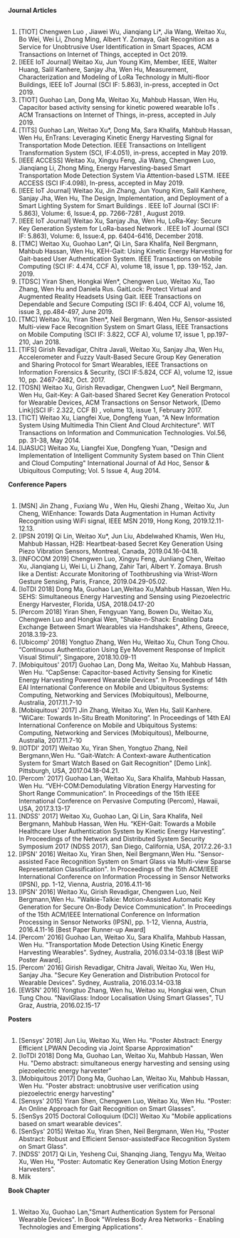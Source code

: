 
<b>Journal Articles </b><br><br>
<ol>
  <li>[TIOT] Chengwen Luo , Jiawei Wu,   Jianqiang Li*,   Jia Wang, Weitao Xu, Bo Wei, Wei Li, Zhong Ming,   Albert Y. Zomaya, Gait Recognition as a Service for Unobtrusive User Identification in Smart Spaces, ACM Transactions on Internet of Things, accepted in Oct 2019.</li>
  <li>[IEEE IoT Journal] Weitao Xu, Jun Young Kim, Member, IEEE, Walter Huang, Salil Kanhere, Sanjay Jha, Wen Hu, Measurement, Characterization and Modeling of LoRa Technology in Multi-floor Buildings, IEEE IoT Journal (SCI IF: 5.863), in-press, accepted in Oct 2019.</li>
  <li>[TIOT] Guohao Lan, Dong Ma, Weitao Xu, Mahbub Hassan, Wen Hu, Capacitor based activity sensing for kinetic powered wearable IoTs . ACM Transactions on Internet of Things, in-press, accepted in July 2019.</li>
<li>[TITS] Guohao Lan, Weitao Xu*, Dong Ma, Sara Khalifa, Mahbub Hassan, Wen Hu, EnTrans: Leveraging Kinetic Energy Harvesting Signal for Transportation Mode Detection. IEEE Transactions on Intelligent Transformation System (SCI, IF:4.051), in-press, accepted in May 2019.</li>
<li>[IEEE ACCESS] Weitao Xu, Xingyu Feng, Jia Wang, Chengwen Luo, Jianqiang Li, Zhong Ming,  Energy Harvesting-based Smart Transportation Mode Detection System Via Attention-based LSTM. IEEE ACCESS (SCI IF:4.098), In-press, accepted in May 2019.</li>
<li>[IEEE IoT Journal] Weitao Xu,  Jin Zhang, Jun Young Kim, Salil Kanhere, Sanjay Jha, Wen Hu,  The Design, Implementation, and Deployment of a Smart Lighting System for Smart Buildings . IEEE IoT Journal (SCI IF: 5.863), Volume: 6, Issue:4, pp. 7266-7281 , August 2019.</li>
<li>[IEEE IoT Journal] Weitao Xu, Sanjay Jha, Wen Hu,  LoRa-Key: Secure Key Generation System for LoRa-based Network . IEEE IoT Journal (SCI IF: 5.863), Volume: 6, Issue:4, pp. 6404-6416, December 2018. </li>
<li>[TMC] Weitao Xu, Guohao Lan*, Qi Lin, Sara Khalifa, Neil Bergmann, Mahbub Hassan, Wen Hu, KEH-Gait: Using Kinetic Energy Harvesting for Gait-based User Authentication System. IEEE Transactions on Mobile Computing (SCI IF: 4.474, CCF A), volume 18, issue 1, pp. 139-152, Jan. 2019. </li>
<li>[TDSC] Yiran Shen, Hongkai Wen*, Chengwen Luo, Weitao Xu, Tao Zhang, Wen Hu and Daniela Rus. GaitLock: Protect Virtual and Augmented Reality Headsets Using Gait. IEEE Transactions on Dependable and Secure Computing  (SCI IF: 6.404, CCF A), volume 16, issue 3, pp.484-497, June 2019. </li>
<li>[TMC] Weitao Xu, Yiran Shen*, Neil Bergmann, Wen Hu, Sensor-assisted Multi-view Face Recognition System on Smart Glass, IEEE Transactions on Mobile Computing (SCI IF: 3.822, CCF A), volume 17, issue 1, pp.197-210, Jan 2018.</li>
<li>[TIFS] Girish Revadigar, Chitra Javali, Weitao Xu, Sanjay Jha, Wen Hu, Accelerometer and Fuzzy Vault-Based Secure Group Key Generation and Sharing Protocol for Smart Wearables, IEEE Transactions on Information Forensics & Security,  (SCI IF:5.824, CCF A), volume 12, issue 10, pp. 2467-2482, Oct. 2017.</li>
<li>[TOSN] Weitao Xu, Girish Revadigar, Chengwen Luo*, Neil Bergmann, Wen Hu, Gait-Key: A Gait-based Shared Secret Key Generation Protocol for Wearable Devices, ACM Transactions on Sensor Network,  [Demo Link](SCI IF: 2.322, CCF B) , volume 13, issue 1, February 2017.</li>
<li>[TICT] Weitao Xu, Liangfei Xue, Dongfeng Yuan, "A New Information System Using Multimedia Thin Client And Cloud Architecture". WIT Transactions on Information and Communication Technologies. Vol.56, pp. 31-38, May 2014.</li>
<li>[IJASUC] Weitao Xu, Liangfei Xue, Dongfeng Yuan, "Design and Implementation of Intelligent Community System based on Thin Client and Cloud Computing" International Journal of Ad Hoc, Sensor & Ubiquitous Computing; Vol. 5 Issue 4, Aug 2014.</li>
</ol>



<b>Conference Papers </b><br><br>


<ol>
  <li>[MSN] Jin Zhang , Fuxiang Wu , Wen Hu, Qieshi Zhang , Weitao Xu, Jun Cheng, WiEnhance: Towards Data Augmentation in Human Activity Recognition using WiFi signal, IEEE MSN 2019, Hong Kong, 2019.12.11-12.13.</li>
  <li>[IPSN 2019] Qi Lin, Weitao Xu*, Jun Liu, Abdelwahed Khamis, Wen Hu, Mahbub Hassan, H2B: Heartbeat-based Secret Key Generation Using Piezo Vibration Sensors, Montreal, Canada, 2019.04.16-04.18.</li>
  <li>[INFOCOM 2019] Chengwen Luo, Xingyu Feng, Junliang Chen, Weitao Xu, Jianqiang Li, Wei Li, Li Zhang, Zahir Tari, Albert Y. Zomaya.  Brush like a Dentist: Accurate Monitoring of Toothbrushing via Wrist-Worn Gesture Sensing, Paris, France, 2019.04.29-05.02.</li>
<li>[IoTDI 2018] Dong Ma, Guohao Lan,Weitao Xu,Mahbub Hassan, Wen Hu. SEHS: Simultaneous Energy Harvesting and Sensing using Piezoelectric Energy Harvester, Florida, USA, 2018.04.17-20</li>
<li>[Percom 2018] Yiran Shen, Fengyuan Yang, Bowen Du, Weitao Xu, Chengwen Luo and Hongkai Wen, "Shake-n-Shack: Enabling Data Exchange Between Smart Wearables via Handshakes",  Athens, Greece, 2018.3.19-23.</li>
<li>[Ubicomp' 2018] Yongtuo Zhang, Wen Hu, Weitao Xu,  Chun Tong Chou. “Continuous Authentication Using Eye Movement Response of Implicit Visual Stimuli”, Singapore, 2018.10.09-11</li>
<li>[Mobiquitous' 2017] Guohao Lan, Dong Ma, Weitao Xu,  Mahbub Hassan, Wen Hu. “CapSense: Capacitor-based Activity Sensing for Kinetic Energy Harvesting Powered Wearable Devices”. In Proceedings of 14th EAI International Conference on Mobile and Ubiquitous Systems: Computing, Networking and Services (Mobiquitous), Melbourne, Australia, 2017.11.7-10</li>
<li>[Mobiquitous' 2017] Jin Zhang, Weitao Xu, Wen Hu, Salil Kanhere. “WiCare: Towards In-Situ Breath Monitoring”. In Proceedings of 14th EAI International Conference on Mobile and Ubiquitous Systems: Computing, Networking and Services (Mobiquitous), Melbourne, Australia, 2017.11.7-10</li>
<li>[IOTDI' 2017] Weitao Xu, Yiran Shen, Yongtuo Zhang, Neil Bergmann,Wen Hu. "Gait-Watch: A Context-aware Authentication System for Smart Watch Based on Gait Recognition" [Demo Link]. Pittsburgh, USA, 2017.04.18-04.21.</li>
<li>[Percom' 2017] Guohao Lan, Weitao Xu, Sara Khalifa, Mahbub Hassan, Wen Hu. “VEH-COM:Demodulating Vibration Energy Harvesting for Short Range Communication”. In Proceedings of the 15th IEEE International Conference on Pervasive Computing (Percom), Hawaii, USA, 2017.3.13-17</li>
<li>[NDSS' 2017] Weitao Xu, Guohao Lan, Qi Lin, Sara Khalifa, Neil Bergmann, Mahbub Hassan, Wen Hu. “KEH-Gait: Towards a Mobile Healthcare User Authentication System by Kinetic Energy Harvesting”. In Proceedings of the Network and Distributed System Security Symposium 2017 (NDSS 2017), San Diego, California, USA, 2017.2.26-3.1</li>
<li>[IPSN' 2016] Weitao Xu, Yiran Shen, Neil Bergmann,Wen Hu. "Sensor-assisted Face Recognition System on Smart Glass via Multi-view Sparse Representation Classification". In Proceedings of the 15th ACM/IEEE International Conference on Information Processing in Sensor Networks (IPSN), pp. 1-12, Vienna, Austria, 2016.4.11-16</li>
<li>[IPSN' 2016] Weitao Xu, Girish Revadigar, Chengwen Luo, Neil Bergmann,Wen Hu. "Walkie-Talkie: Motion-Assisted Automatic Key Generation for Secure On-Body Device Communication". In Proceedings of the 15th ACM/IEEE International Conference on Information Processing in Sensor Networks (IPSN), pp. 1-12, Vienna, Austria, 2016.4.11-16  [Best Paper Runner-up Award] </li>
<li>[Percom' 2016] Guohao Lan, Weitao Xu, Sara Khalifa, Mahbub Hassan, Wen Hu. "Transportation Mode Detection Using Kinetic Energy Harvesting Wearables". Sydney, Australia, 2016.03.14-03.18 [Best WiP Poster Award].</li>
<li>[Percom' 2016] Girish Revadigar, Chitra Javali, Weitao Xu, Wen Hu, Sanjay Jha. "Secure Key Generation and Distribution Protocol for Wearable Devices". Sydney, Australia, 2016.03.14-03.18 </li>
<li>[EWSN' 2016] Yongtuo Zhang, Wen hu, Weitao xu, Hongkai wen, Chun Tung Chou. "NaviGlass: Indoor Localisation Using Smart Glasses", TU Graz, Austria, 2016.02.15-17</li>
</ol>
 


 



<b>Posters</b><br><br>

<ol>
  <li>[Sensys' 2018] Jun Liu, Weitao Xu, Wen Hu. "Poster Abstract: Energy Efficient LPWAN Decoding via Joint Sparse Approximation"</li>
  <li>[IoTDI 2018] Dong Ma, Guohao Lan, Weitao Xu, Mahbub Hassan, Wen Hu. "Demo abstract: simultaneous energy harvesting and sensing using piezoelectric energy harvester"</li>
  <li>[Mobiquitous 2017] Dong Ma, Guohao Lan, Weitao Xu, Mahbub Hassan, Wen Hu. "Poster abstract: unobtrusive user verification using piezoelectric energy harvesting"</li>
<li>[Sensys' 2015] Yiran Shen, Chengwen Luo, Weitao Xu, Wen Hu. "Poster: An Online Approach for Gait Recognition on Smart Glasses". </li>
<li>[SenSys 2015 Doctoral Colloquium (DC)] Weitao Xu "Mobile applications based on smart wearable devices".</li>
<li>[SenSys' 2015] Weitao Xu, Yiran Shen, Neil Bergmann, Wen Hu, "Poster Abstract: Robust and Efficient Sensor-assistedFace Recognition System on Smart Glass".</li>
<li>[NDSS' 2017] Qi Lin, Yesheng Cui, Shanqing Jiang, Tengyu Ma, Weitao Xu, Wen Hu, "Poster: Automatic Key Generation Using Motion Energy Harvesters".</li>
<li>Milk</li>
</ol>


<b>Book Chapter</b><br><br>

<ol>
  <li>Weitao Xu, Guohao Lan,"Smart Authentication System for Personal Wearable Devices". In Book "Wireless Body Area Networks - Enabling Technologies and Emerging Applications".</li>
</ol>

